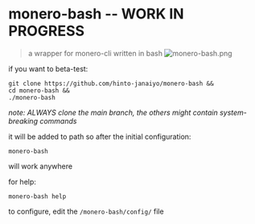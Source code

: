 # monero-bash -- WORK IN PROGRESS
>a wrapper for monero-cli written in bash
![monero-bash.png](https://i.ibb.co/x8zcf7p/monero-bash.png)

if you want to beta-test:
```
git clone https://github.com/hinto-janaiyo/monero-bash &&
cd monero-bash &&
./monero-bash
```
*note: ALWAYS clone the main branch, the others might contain system-breaking commands* 

it will be added to path so after the initial configuration:
```
monero-bash
```
will work anywhere


for help:
```
monero-bash help
```

to configure, edit the `/monero-bash/config/` file
